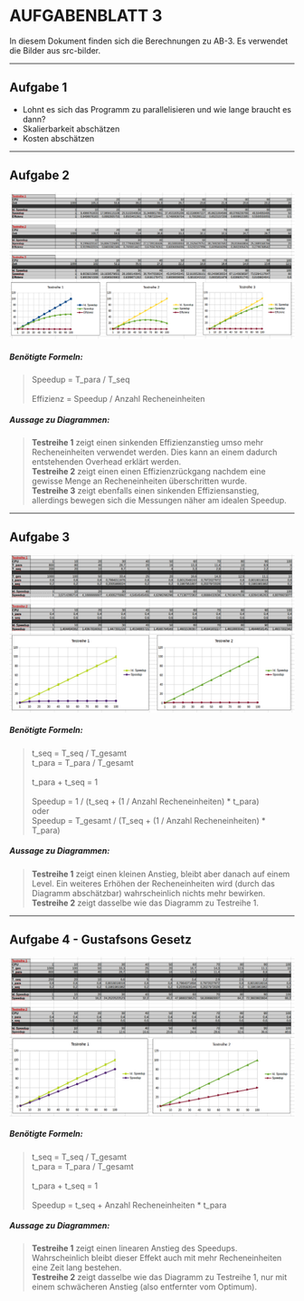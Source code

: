 # AUFGABENBLATT 3

In diesem Dokument finden sich die Berechnungen zu AB-3. Es verwendet die Bilder aus src-bilder.

<hr>

## Aufgabe 1

* Lohnt es sich das Programm zu parallelisieren und wie lange braucht es dann?
* Skalierbarkeit abschätzen
* Kosten abschätzen

<hr>

## Aufgabe 2

![Berechnung2](https://github.com/KingMus/hpc-aufgaben/blob/master/aufgabenblatt3_loesung/scr_bilder/AB3_Aufgabe2.png)

##### Benötigte Formeln:

> Speedup = T_para / T_seq <br> <br>
> Effizienz = Speedup / Anzahl Recheneinheiten <br>

##### Aussage zu Diagrammen:

> **Testreihe 1** zeigt einen sinkenden Effizienzanstieg umso mehr Recheneinheiten verwendet werden.
Dies kann an einem dadurch entstehenden Overhead erklärt werden. <br>
> **Testreihe 2** zeigt einen einen Effizienzrückgang nachdem eine gewisse Menge an Recheneinheiten überschritten wurde. <br>
> **Testreihe 3** zeigt ebenfalls einen sinkenden Effiziensanstieg, allerdings bewegen sich die Messungen näher am idealen Speedup. <br>

<hr>

## Aufgabe 3

![Berechnung3](https://github.com/KingMus/hpc-aufgaben/blob/master/aufgabenblatt3_loesung/scr_bilder/AB3_Aufgabe3.png)

##### Benötigte Formeln:

> t_seq = T_seq / T_gesamt <br>
> t_para = T_para / T_gesamt <br> <br>
> t_para + t_seq = 1 <br> <br>
> Speedup = 1 / (t_seq + (1 / Anzahl Recheneinheiten) * t_para) <br>
> oder <br>
> Speedup = T_gesamt / (T_seq + (1 / Anzahl Recheneinheiten) * T_para) <br>

##### Aussage zu Diagrammen:

> **Testreihe 1** zeigt einen kleinen Anstieg, bleibt aber danach auf einem Level.
Ein weiteres Erhöhen der Recheneinheiten wird (durch das Diagramm abschätzbar) wahrscheinlich nichts mehr bewirken. <br>
> **Testreihe 2** zeigt dasselbe wie das Diagramm zu Testreihe 1. <br>

<hr>

## Aufgabe 4 - Gustafsons Gesetz

![Berechnung4](https://github.com/KingMus/hpc-aufgaben/blob/master/aufgabenblatt3_loesung/scr_bilder/AB3_Aufgabe4.png)

##### Benötigte Formeln:

> t_seq = T_seq / T_gesamt <br>
> t_para = T_para / T_gesamt <br> <br>
> t_para + t_seq = 1 <br> <br>
> Speedup = t_seq + Anzahl Recheneinheiten * t_para <br>

##### Aussage zu Diagrammen:

> **Testreihe 1** zeigt einen linearen Anstieg des Speedups. Wahrscheinlich bleibt dieser Effekt auch mit mehr Recheneinheiten eine Zeit lang bestehen. <br>
> **Testreihe 2** zeigt dasselbe wie das Diagramm zu Testreihe 1, nur mit einem schwächeren Anstieg (also entfernter vom Optimum). <br>
